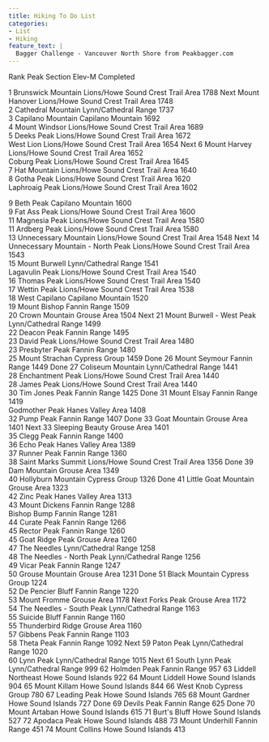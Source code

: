 ```yaml
---
title: Hiking To Do List
categories:
- List
- Hiking
feature_text: |
  Bagger Challenge - Vancouver North Shore from Peakbagger.com 
---
```


Rank	Peak	Section	Elev-M	Completed
        
1	Brunswick Mountain	Lions/Howe Sound Crest Trail Area	1788	Next
  Mount Hanover	Lions/Howe Sound Crest Trail Area	1748	
2	Cathedral Mountain	Lynn/Cathedral Range	1737	
3	Capilano Mountain	Capilano Mountain	1692	
4	Mount Windsor	Lions/Howe Sound Crest Trail Area	1689	
5	Deeks Peak	Lions/Howe Sound Crest Trail Area	1672	
  West Lion	Lions/Howe Sound Crest Trail Area	1654	Next
6	Mount Harvey	Lions/Howe Sound Crest Trail Area	1652	
  Coburg Peak	Lions/Howe Sound Crest Trail Area	1645	
7	Hat Mountain	Lions/Howe Sound Crest Trail Area	1640	
8	Gotha Peak	Lions/Howe Sound Crest Trail Area	1620	
  Laphroaig Peak	Lions/Howe Sound Crest Trail Area	1602	



<!-- more -->



9	Beth Peak	Capilano Mountain	1600	
9	Fat Ass Peak	Lions/Howe Sound Crest Trail Area	1600	
11	Magnesia Peak	Lions/Howe Sound Crest Trail Area	1580	
11	Ardberg Peak	Lions/Howe Sound Crest Trail Area	1580	
13	Unnecessary Mountain	Lions/Howe Sound Crest Trail Area	1548	Next
14	Unnecessary Mountain - North Peak	Lions/Howe Sound Crest Trail Area	1543	
15	Mount Burwell	Lynn/Cathedral Range	1541	
  Lagavulin Peak	Lions/Howe Sound Crest Trail Area	1540	
16	Thomas Peak	Lions/Howe Sound Crest Trail Area	1540	
17	Wettin Peak	Lions/Howe Sound Crest Trail Area	1538	
18	West Capilano	Capilano Mountain	1520	
19	Mount Bishop	Fannin Range	1509	
20	Crown Mountain	Grouse Area	1504	Next
21	Mount Burwell - West Peak	Lynn/Cathedral Range	1499	
22	Deacon Peak	Fannin Range	1495	
23	David Peak	Lions/Howe Sound Crest Trail Area	1480	
23	Presbyter Peak	Fannin Range	1480	
25	Mount Strachan	Cypress Group	1459	Done
26	Mount Seymour	Fannin Range	1449	Done
27	Coliseum Mountain	Lynn/Cathedral Range	1441	
28	Enchantment Peak	Lions/Howe Sound Crest Trail Area	1440	
28	James Peak	Lions/Howe Sound Crest Trail Area	1440	
30	Tim Jones Peak	Fannin Range	1425	Done
31	Mount Elsay	Fannin Range	1419	
  Godmother Peak	Hanes Valley Area	1408	
32	Pump Peak	Fannin Range	1407	Done
33	Goat Mountain	Grouse Area	1401	Next
33	Sleeping Beauty	Grouse Area	1401	
35	Clegg Peak	Fannin Range	1400	
36	Echo Peak	Hanes Valley Area	1389	
37	Runner Peak	Fannin Range	1360	
38	Saint Marks Summit	Lions/Howe Sound Crest Trail Area	1356	Done
39	Dam Mountain	Grouse Area	1349	
40	Hollyburn Mountain	Cypress Group	1326	Done
41	Little Goat Mountain	Grouse Area	1323	
42	Zinc Peak	Hanes Valley Area	1313	
43	Mount Dickens	Fannin Range	1288	
  Bishop Bump	Fannin Range	1281	
44	Curate Peak	Fannin Range	1266	
45	Rector Peak	Fannin Range	1260	
45	Goat Ridge Peak	Grouse Area	1260	
47	The Needles	Lynn/Cathedral Range	1258	
48	The Needles - North Peak	Lynn/Cathedral Range	1256	
49	Vicar Peak	Fannin Range	1247	
50	Grouse Mountain	Grouse Area	1231	Done
51	Black Mountain	Cypress Group	1224	
52	De Pencier Bluff	Fannin Range	1220	
53	Mount Fromme	Grouse Area	1178	Next
  Forks Peak	Grouse Area	1172	
54	The Needles - South Peak	Lynn/Cathedral Range	1163	
55	Suicide Bluff	Fannin Range	1160	
55	Thunderbird Ridge	Grouse Area	1160	
57	Gibbens Peak	Fannin Range	1103	
58	Theta Peak	Fannin Range	1092	Next
59	Paton Peak	Lynn/Cathedral Range	1020	
60	Lynn Peak	Lynn/Cathedral Range	1015	Next
61	South Lynn Peak	Lynn/Cathedral Range	999	
62	Holmden Peak	Fannin Range	957	
63	Liddell Northeast	Howe Sound Islands	922	
64	Mount Liddell	Howe Sound Islands	904	
65	Mount Killam	Howe Sound Islands	844	
66	West Knob	Cypress Group	780	
67	Leading Peak	Howe Sound Islands	765	
68	Mount Gardner	Howe Sound Islands	727	Done
69	Devils Peak	Fannin Range	625	Done
70	Mount Artaban	Howe Sound Islands	615	
71	Burt's Bluff	Howe Sound Islands	527	
72	Apodaca Peak	Howe Sound Islands	488	
73	Mount Underhill	Fannin Range	451	
74	Mount Collins	Howe Sound Islands	413	

